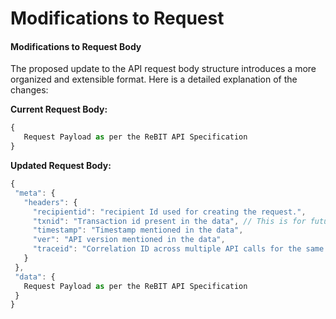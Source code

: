 # Modifications to Request

#### Modifications to Request Body <a href="#modifications-to-request-body" id="modifications-to-request-body"></a>

The proposed update to the API request body structure introduces a more organized and extensible format. Here is a detailed explanation of the changes:

**Current Request Body:**

```javascript
{
   Request Payload as per the ReBIT API Specification
}
```

**Updated Request Body:**

```javascript
{
 "meta": {
   "headers": {
     "recipientid": "recipient Id used for creating the request.",
     "txnid": "Transaction id present in the data", // This is for future readiness when data can be fully encrypted
     "timestamp": "Timestamp mentioned in the data",
     "ver": "API version mentioned in the data",
     "traceid": "Correlation ID across multiple API calls for the same workflow (Account Linking, Data Fetch etc)"
   }
 },
 "data": {
   Request Payload as per the ReBIT API Specification
 }
}
```
